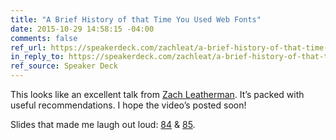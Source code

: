 ```yaml
---
title: "A Brief History of that Time You Used Web Fonts"
date: 2015-10-29 14:58:15 -04:00
comments: false
ref_url: https://speakerdeck.com/zachleat/a-brief-history-of-that-time-you-used-web-fonts
in_reply_to: https://speakerdeck.com/zachleat/a-brief-history-of-that-time-you-used-web-fonts
ref_source: Speaker Deck
---
```


This looks like an excellent talk from [Zach Leatherman](http://www.zachleat.com/web/). It’s packed with useful recommendations. I hope the video’s posted soon!

Slides that made me laugh out loud: [84](https://speakerdeck.com/zachleat/a-brief-history-of-that-time-you-used-web-fonts/#84) & [85](https://speakerdeck.com/zachleat/a-brief-history-of-that-time-you-used-web-fonts/#85).
